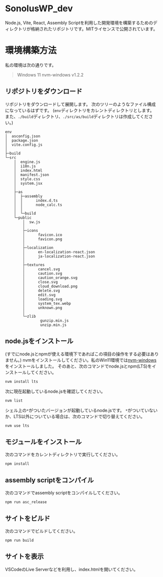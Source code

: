 # SonolusWP_dev
Node.js, Vite, React, Assembly Scriptを利用した開発環境を構築するためのディレクトリが格納されたリポジトリです。MITライセンスで公開されています。
# 環境構築方法
私の環境は次の通りです。
> Windows 11
> nvm-windows v1.2.2 
## リポジトリをダウンロード
リポジトリをダウンロードして展開します。
次のツリーのようなファイル構成になっているはずです。
(`env`ディレクトリをカレントディレクトリとします。
また、`./build`ディレクトリ、`./src/as/build`ディレクトリは作成してください。)
```
env
│  asconfig.json
│  package.json
│  vite.config.js
│
├─build
└─src
    │  engine.js
    │  i18n.js
    │  index.html
    │  manifest.json
    │  style.css
    │  system.jsx
    │
    ├─as
    │  ├─assembly
    │  │      index.d.ts
    │  │      node_calc.ts
    │  │
    │  └─build
    └─public
        │  sw.js
        │
        ├─icons
        │      favicon.ico
        │      favicon.png
        │
        ├─localization
        │      en-localization-react.json
        │      ja-localization-react.json
        │
        ├─textures
        │      cancel.svg
        │      caution.svg
        │      caution_orange.svg
        │      close.svg
        │      cloud_download.png
        │      delete.svg
        │      edit.svg
        │      loading.svg
        │      system_tex.webp
        │      unknown.png
        │
        └─zlib
                gunzip.min.js
                unzip.min.js
```
## node.jsをインストール
(すでにnode.jsとnpmが使える環境下であればこの項目の操作をする必要はありません。)
nvmをインストールしてください。私のWin11環境では[nvm-windows](https://github.com/coreybutler/nvm-windows)をインストールしました。
そのあと、次のコマンドでnode.jsとnpm(LTS)をインストールしてください。
```
nvm install lts
```
次に現在起動しているnode.jsを確認してください。
```
nvm list
```
シェル上の`*`がついたバージョンが起動しているnode.jsです。
`*`がついていないか、LTS以外についている場合は、次のコマンドで切り替えてください。
```
nvm use lts
```
## モジュールをインストール
次のコマンドをカレントディレクトリで実行してください。
```
npm install
```
## assembly scriptをコンパイル
次のコマンドでassembly scriptをコンパイルしてください。
```
npm run asc_release
```

## サイトをビルド
次のコマンドでビルドしてください。
```
npm run build
```

## サイトを表示
VSCodeのLive Serverなどを利用し、index.htmlを開いてください。

